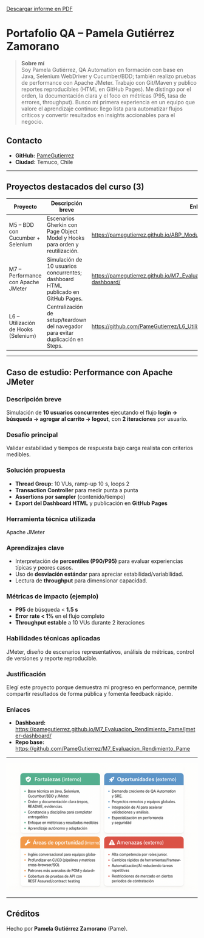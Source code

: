 [Descargar informe en PDF](<docs/Proyecto ABP Prepárate para el mercado laboral.pdf>)

# Portafolio QA – Pamela Gutiérrez Zamorano

> **Sobre mí**  
> Soy Pamela Gutiérrez, QA Automation en formación con base en Java, Selenium WebDriver y Cucumber/BDD; también realizo pruebas de performance con Apache JMeter. Trabajo con Git/Maven y publico reportes reproducibles (HTML en GitHub Pages). Me distingo por el orden, la documentación clara y el foco en métricas (P95, tasa de errores, throughput). Busco mi primera experiencia en un equipo que valore el aprendizaje continuo: llego lista para automatizar flujos críticos y convertir resultados en insights accionables para el negocio.

## Contacto
- **GitHub:** [PameGutierrez](https://github.com/PameGutierrez)
- **Ciudad:** Temuco, Chile

---

## Proyectos destacados del curso (3)
| Proyecto | Descripción breve | Enlace |
|---|---|---|
| M5 – BDD con Cucumber + Selenium | Escenarios Gherkin con Page Object Model y Hooks para orden y reutilización. | https://pamegutierrez.github.io/ABP_Modulo5_Escenarios_de_Comportamiento_BDD/ |
| M7 – Performance con Apache JMeter | Simulación de 10 usuarios concurrentes; dashboard HTML publicado en GitHub Pages. | https://pamegutierrez.github.io/M7_Evaluacion_Rendimiento_Pame/jmeter-dashboard/ |
| L6 – Utilización de Hooks (Selenium) | Centralización de setup/teardown del navegador para evitar duplicación en Steps. | https://github.com/PameGutierrez/L6_Utilizaci-nDeHooks |

---

## Caso de estudio: Performance con Apache JMeter

### Descripción breve
Simulación de **10 usuarios concurrentes** ejecutando el flujo **login → búsqueda → agregar al carrito → logout**, con **2 iteraciones** por usuario.

### Desafío principal
Validar estabilidad y tiempos de respuesta bajo carga realista con criterios medibles.

### Solución propuesta
- **Thread Group:** 10 VUs, ramp-up 10 s, loops 2  
- **Transaction Controller** para medir punta a punta  
- **Assertions por sampler** (contenido/tiempo)  
- **Export del Dashboard HTML** y publicación en **GitHub Pages**

### Herramienta técnica utilizada
Apache JMeter

### Aprendizajes clave
- Interpretación de **percentiles (P90/P95)** para evaluar experiencias típicas y peores casos.  
- Uso de **desviación estándar** para apreciar estabilidad/variabilidad.  
- Lectura de **throughput** para dimensionar capacidad.

### Métricas de impacto (ejemplo)
- **P95** de búsqueda < **1.5 s**  
- **Error rate < 1%** en el flujo completo  
- **Throughput estable** a 10 VUs durante 2 iteraciones

### Habilidades técnicas aplicadas
JMeter, diseño de escenarios representativos, análisis de métricas, control de versiones y reporte reproducible.

### Justificación
Elegí este proyecto porque demuestra mi progreso en performance, permite compartir resultados de forma pública y fomenta feedback rápido.

### Enlaces
- **Dashboard:** https://pamegutierrez.github.io/M7_Evaluacion_Rendimiento_Pame/jmeter-dashboard/  
- **Repo base:** https://github.com/PameGutierrez/M7_Evaluacion_Rendimiento_Pame

---

![Matriz FODA](assets/img/foda.png)

---

## Créditos
Hecho por **Pamela Gutiérrez Zamorano** (Pame).
